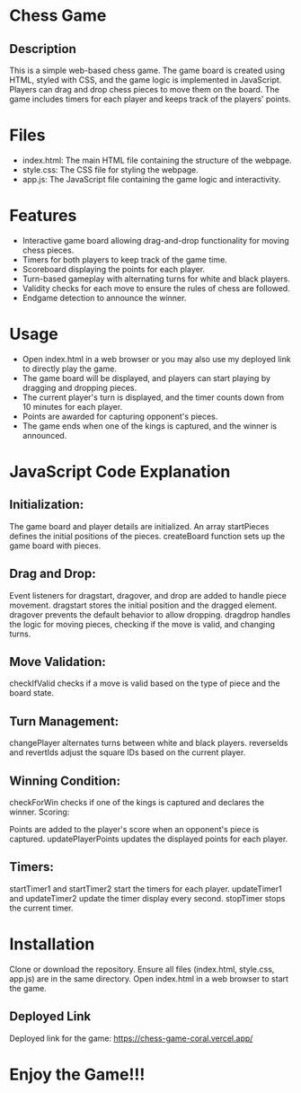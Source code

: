 # Chess Game

## Description
This is a simple web-based chess game. The game board is created using HTML, styled with CSS, and the game logic is implemented in JavaScript. Players can drag and drop chess pieces to move them on the board. The game includes timers for each player and keeps track of the players' points.


# Files
- index.html: The main HTML file containing the structure of the webpage.
- style.css: The CSS file for styling the webpage.
- app.js: The JavaScript file containing the game logic and interactivity.

# Features
- Interactive game board allowing drag-and-drop functionality for moving chess pieces.
- Timers for both players to keep track of the game time.
- Scoreboard displaying the points for each player.
- Turn-based gameplay with alternating turns for white and black players.
- Validity checks for each move to ensure the rules of chess are followed.
- Endgame detection to announce the winner.

# Usage
- Open index.html in a web browser or you may also use my deployed link to directly play the game.
- The game board will be displayed, and players can start playing by dragging and dropping pieces.
- The current player's turn is displayed, and the timer counts down from 10 minutes for each player.
- Points are awarded for capturing opponent's pieces.
- The game ends when one of the kings is captured, and the winner is announced.

# JavaScript Code Explanation

## Initialization:

The game board and player details are initialized.
An array startPieces defines the initial positions of the pieces.
createBoard function sets up the game board with pieces.

## Drag and Drop:

Event listeners for dragstart, dragover, and drop are added to handle piece movement.
dragstart stores the initial position and the dragged element.
dragover prevents the default behavior to allow dropping.
dragdrop handles the logic for moving pieces, checking if the move is valid, and changing turns.

## Move Validation:

checkIfValid checks if a move is valid based on the type of piece and the board state.

## Turn Management:

changePlayer alternates turns between white and black players.
reverseIds and revertIds adjust the square IDs based on the current player.

## Winning Condition:

checkForWin checks if one of the kings is captured and declares the winner.
Scoring:

Points are added to the player's score when an opponent's piece is captured.
updatePlayerPoints updates the displayed points for each player.

## Timers:

startTimer1 and startTimer2 start the timers for each player.
updateTimer1 and updateTimer2 update the timer display every second.
stopTimer stops the current timer.

# Installation
Clone or download the repository.
Ensure all files (index.html, style.css, app.js) are in the same directory.
Open index.html in a web browser to start the game.

## Deployed Link 
Deployed link for the game: https://chess-game-coral.vercel.app/

# Enjoy the Game!!!